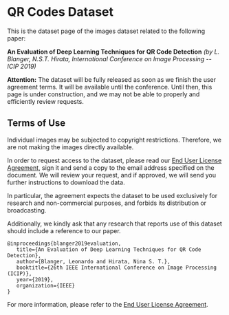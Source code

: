 # QR Codes Dataset

This is the dataset page of the images dataset related to the following paper:

**An Evaluation of Deep Learning Techniques for QR Code Detection**
*(by L. Blanger, N.S.T. Hirata, International Conference on Image Processing -- ICIP 2019)*

**Attention:** The dataset will be fully released as soon as we finish the user agreement terms. It will be available until the conference. Until then, this page is under construction, and we may not be able to properly and efficiently review requests.

## Terms of Use

Individual images may be subjected to copyright restrictions. Therefore, we are not making the images directly available.

In order to request access to the dataset, please read our [End User License Agreement](https://github.com/ImageU/QR_codes_dataset/blob/master/qr_codes_eula.pdf), sign it and send a copy to the email address specified on the document.
We will review your request, and if approved, we will send you further instructions to download the data.

In particular, the agreement expects the dataset to be used exclusively for research and non-commercial purposes, and forbids its distribution or broadcasting.

Additionally, we kindly ask that any research that reports use of this dataset should include a reference to our paper.

```
@inproceedings{blanger2019evaluation,
   title={An Evaluation of Deep Learning Techniques for QR Code Detection},
   author={Blanger, Leonardo and Hirata, Nina S. T.},
   booktitle={26th IEEE International Conference on Image Processing (ICIP)},
   year={2019},
   organization={IEEE}
}
```

For more information, please refer to the [End User License Agreement](https://github.com/ImageU/QR_codes_dataset/blob/master/qr_codes_eula.pdf).
